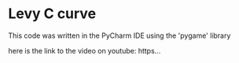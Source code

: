 # Levy C curve
This code was written in the PyCharm IDE using the 'pygame' library

here is the link to the video on youtube: https...
